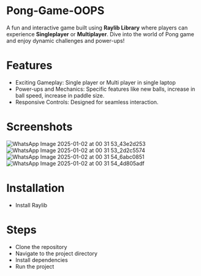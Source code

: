# Pong-Game-OOPS
A fun and interactive game built using **Raylib Library** where players can experience **Singleplayer** or **Multiplayer**. Dive into the world of Pong game and enjoy dynamic challenges and power-ups!

# Features

- Exciting Gameplay: Single player or Multi player in single laptop
- Power-ups and Mechanics: Specific features like new balls, increase in ball speed, increase in paddle size.
- Responsive Controls: Designed for seamless interaction.

# Screenshots
![WhatsApp Image 2025-01-02 at 00 31 53_43e2d253](https://github.com/user-attachments/assets/282db615-62c2-4e42-826a-7db208ee7b91)
![WhatsApp Image 2025-01-02 at 00 31 53_2d2c5574](https://github.com/user-attachments/assets/135666b6-4e36-409b-b5a7-f36c9943be6f)
![WhatsApp Image 2025-01-02 at 00 31 54_6abc0851](https://github.com/user-attachments/assets/8e96a1e5-1b6e-4bac-89cb-156ea6be2578)
![WhatsApp Image 2025-01-02 at 00 31 54_4d805adf](https://github.com/user-attachments/assets/47f501e8-1440-4197-b47e-7b40c343d861)

# Installation
- Install Raylib

# Steps
- Clone the repository
- Navigate to the project directory
- Install dependencies
- Run the project
  
